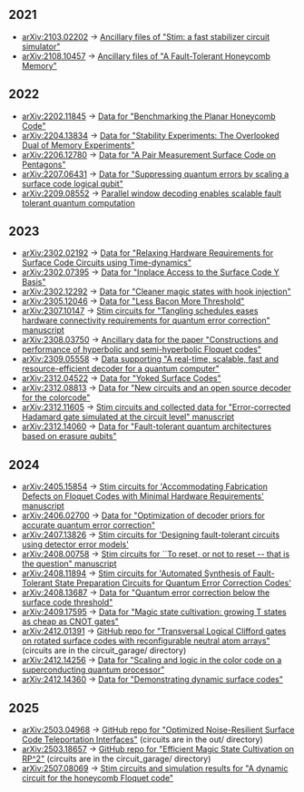 ## 2021

- [arXiv:2103.02202](https://arxiv.org/abs/2103.02202) → [Ancillary files of "Stim: a fast stabilizer circuit simulator"](https://arxiv.org/src/2103.02202v3/anc)
- [arXiv:2108.10457](https://arxiv.org/abs/2108.10457) → [Ancillary files of "A Fault-Tolerant Honeycomb Memory"](https://arxiv.org/src/2108.10457v2/anc)

## 2022

- [arXiv:2202.11845](https://arxiv.org/abs/2202.11845) → [Data for "Benchmarking the Planar Honeycomb Code"](https://zenodo.org/records/7072889)
- [arXiv:2204.13834](https://arxiv.org/abs/2204.13834) → [Data for "Stability Experiments: The Overlooked Dual of Memory Experiments"](https://zenodo.org/records/6859486)
- [arXiv:2206.12780](https://arxiv.org/abs/2206.12780) → [Data for "A Pair Measurement Surface Code on Pentagons"](https://zenodo.org/records/6626417)
- [arXiv:2207.06431](https://arxiv.org/abs/2207.06431) → [Data for "Suppressing quantum errors by scaling a surface code logical qubit"](https://zenodo.org/records/6804040)
- [arXiv:2209.08552](https://arxiv.org/abs/2209.08552) → [Parallel window decoding enables scalable fault tolerant quantum computation](https://doi.org/10.5281/zenodo.8422904)

## 2023

- [arXiv:2302.02192](https://arxiv.org/abs/2302.02192) → [Data for "Relaxing Hardware Requirements for Surface Code Circuits using Time-dynamics"](https://zenodo.org/records/7587578)
- [arXiv:2302.07395](https://arxiv.org/abs/2302.07395) → [Data for "Inplace Access to the Surface Code Y Basis"](https://zenodo.org/records/7487893)
- [arXiv:2302.12292](https://arxiv.org/abs/2302.12292) → [Data for "Cleaner magic states with hook injection"](https://zenodo.org/records/7575030)
- [arXiv:2305.12046](https://arxiv.org/abs/2305.12046) → [Data for "Less Bacon More Threshold"](https://zenodo.org/records/7901729)
- [arXiv:2307.10147](https://arxiv.org/abs/2307.10147) → [Stim circuits for "Tangling schedules eases hardware connectivity requirements for quantum error correction" manuscript](https://zenodo.org/records/8391674)
- [arXiv:2308.03750](https://arxiv.org/abs/2308.03750) → [Ancillary data for the paper "Constructions and performance of hyperbolic and semi-hyperbolic Floquet codes" ](https://github.com/oscarhiggott/hyperbolic-floquet-data)
- [arXiv:2309.05558](https://arxiv.org/abs/2309.05558) → [Data supporting "A real-time, scalable, fast and resource-efficient decoder for a quantum computer"](https://zenodo.org/records/11621878)
- [arXiv:2312.04522](https://arxiv.org/abs/2312.04522) → [Data for "Yoked Surface Codes"](https://zenodo.org/records/10277397)
- [arXiv:2312.08813](https://arxiv.org/abs/2312.08813) → [Data for "New circuits and an open source decoder for the colorcode"](https://zenodo.org/records/10375289)
- [arXiv:2312.11605](https://arxiv.org/abs/2312.11605) → [Stim circuits and collected data for "Error-corrected Hadamard gate simulated at the circuit level" manuscript](https://zenodo.org/records/10391116)
- [arXiv:2312.14060](https://arxiv.org/abs/2312.14060) → [Data for "Fault-tolerant quantum architectures based on erasure qubits"](https://zenodo.org/records/13730128)

## 2024

- [arXiv:2405.15854](https://arxiv.org/abs/2405.15854) → [Stim circuits for 'Accommodating Fabrication Defects on Floquet Codes with Minimal Hardware Requirements' manuscript](https://zenodo.org/records/11241876)
- [arXiv:2406.02700](https://arxiv.org/abs/2406.02700) → [Data for "Optimization of decoder priors for accurate quantum error correction"](https://zenodo.org/records/11403595)
- [arXiv:2407.13826](https://arxiv.org/abs/2407.13826) → [Stim circuits for 'Designing fault-tolerant circuits using detector error models'](https://github.com/peter-janderks/short_measurement_schedules_simulations/tree/main/stim_circuits)
- [arXiv:2408.00758](https://arxiv.org/abs/2408.00758) → [Stim circuits for ``To reset, or not to reset -- that is the question" manuscript](https://zenodo.org/records/13152440)
- [arXiv:2408.11894](https://arxiv.org/abs/2408.11894) → [Stim circuits for 'Automated Synthesis of Fault-Tolerant State Preparation Circuits for Quantum Error Correction Codes'](https://github.com/cda-tum/mqt-qecc/tree/main/src/mqt/qecc/ft_stateprep/eval/circuits)
- [arXiv:2408.13687](https://arxiv.org/abs/2408.13687) → [Data for "Quantum error correction below the surface code threshold"](https://zenodo.org/records/13273331)
- [arXiv:2409.17595](https://arxiv.org/abs/2409.17595) → [Data for "Magic state cultivation: growing T states as cheap as CNOT gates"](https://zenodo.org/records/13777072)
- [arXiv:2412.01391](https://arxiv.org/abs/2412.01391) → [GitHub repo for "Transversal Logical Clifford gates on rotated surface codes with reconfigurable neutral atom arrays"](https://github.com/Zihan-Chen-PhMA/Dynamical-S-gate-decoding/) (circuits are in the circuit_garage/ directory)
- [arXiv:2412.14256](https://arxiv.org/abs/2412.14256) → [Data for "Scaling and logic in the color code on a superconducting quantum processor"](https://zenodo.org/records/14238944)
- [arXiv:2412.14360](https://arxiv.org/abs/2412.14360) → [Data for "Demonstrating dynamic surface codes"](https://zenodo.org/records/14238907)

## 2025

- [arXiv:2503.04968](https://arxiv.org/abs/2503.04968) → [GitHub repo for "Optimized Noise-Resilient Surface Code Teleportation Interfaces"](https://github.com/QEC-pages/Modular-Surface-code-simulations/) (circuits are in the out/ directory)
- [arXiv:2503.18657](https://arxiv.org/abs/2503.18657) → [GitHub repo for "Efficient Magic State Cultivation on RP^2"](https://github.com/Zihan-Chen-PhMA/Cultiv_T_RP2/) (circuits are in the circuit_garage/ directory)
- [arXiv:2507.08069](https://arxiv.org/abs/2507.08069) → [Stim circuits and simulation results for "A dynamic circuit for the honeycomb Floquet code"](https://zenodo.org/records/15854678)

